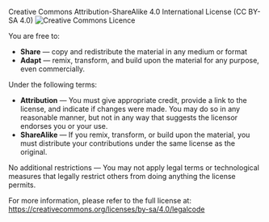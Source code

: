 Creative Commons Attribution-ShareAlike 4.0 International License (CC BY-SA 4.0)
![Creative Commons Licence](https://i.creativecommons.org/l/by-sa/4.0/88x31.png "Creative Commons Licence")

You are free to:

- **Share** — copy and redistribute the material in any medium or format
- **Adapt** — remix, transform, and build upon the material for any purpose, even commercially.

Under the following terms:

- **Attribution** — You must give appropriate credit, provide a link to the license, and indicate if changes were made. You may do so in any reasonable manner, but not in any way that suggests the licensor endorses you or your use.
- **ShareAlike** — If you remix, transform, or build upon the material, you must distribute your contributions under the same license as the original.

No additional restrictions — You may not apply legal terms or technological measures that legally restrict others from doing anything the license permits.

For more information, please refer to the full license at:  
https://creativecommons.org/licenses/by-sa/4.0/legalcode
